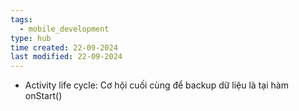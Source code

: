```yaml
---
tags:
  - mobile_development
type: hub
time created: 22-09-2024
last modified: 22-09-2024
---
```

- Activity life cycle: Cơ hội cuối cùng để backup dữ liệu là tại hàm onStart()